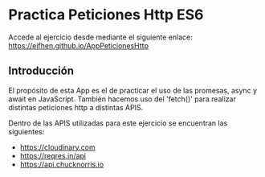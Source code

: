 # Practica Peticiones Http ES6

Accede al ejercicio desde mediante
el siguiente enlace: https://eifhen.github.io/AppPeticionesHttp

## Introducción
El propósito de esta App es el de practicar el uso de las promesas, async y await en JavaScript.
También hacemos uso del 'fetch()' para realizar distintas peticiones http a distintas APIS.

Dentro de las APIS utilizadas para este ejercicio se encuentran las siguientes:

- https://cloudinary.com
- https://reqres.in/api
- https://api.chucknorris.io